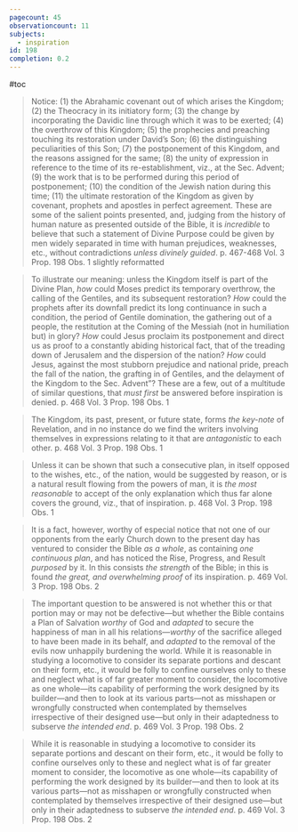 ```yaml
---
pagecount: 45
observationcount: 11
subjects:
  - inspiration
id: 198
completion: 0.2
---
```

#toc

>Notice: 
>(1) the Abrahamic covenant out of which arises the Kingdom; 
>(2) the Theocracy in its initiatory form; 
>(3) the change by incorporating the Davidic line through which it was to be exerted; 
>(4) the overthrow of this Kingdom; 
>(5) the prophecies and preaching touching its restoration under David’s Son; 
>(6) the distinguishing peculiarities of this Son; 
>(7) the postponement of this Kingdom, and the reasons assigned for the same; 
>(8) the unity of expression in reference to the time of its re-establishment, viz., at the Sec. Advent; 
>(9) the work that is to be performed during this period of postponement; 
>(10) the condition of the Jewish nation during this time; 
>(11) the ultimate restoration of the Kingdom as given by covenant, prophets and apostles in perfect agreement. 
>These are some of the salient points presented, and, judging from the history of human nature as presented outside of the Bible, it is *incredible* to believe that such a statement of Divine Purpose could be given by men widely separated in time with human prejudices, weaknesses, etc., without contradictions *unless divinely guided*.
>p. 467-468 Vol. 3 Prop. 198 Obs. 1 slightly reformatted

>To illustrate our meaning: unless the Kingdom itself is part of the Divine Plan, *how* could Moses predict its temporary overthrow, the calling of the Gentiles, and its subsequent restoration? *How* could the prophets after its downfall predict its long continuance in such a condition, the period of Gentile domination, the gathering out of a people, the restitution at the Coming of the Messiah (not in humiliation but) in glory? *How* could Jesus proclaim its postponement and direct us as proof to a constantly abiding historical fact, that of the treading down of Jerusalem and the dispersion of the nation? *How* could Jesus, against the most stubborn prejudice and national pride, preach the fall of the nation, the grafting in of Gentiles, and the delayment of the Kingdom to the Sec. Advent”? These are a few, out of a multitude of similar questions, that *must first* be answered before inspiration is denied.
>p. 468 Vol. 3 Prop. 198 Obs. 1

>The Kingdom, its past, present, or future state, forms *the key-note* of Revelation, and in no instance do we find the writers involving themselves in expressions relating to it that are *antagonistic* to each other.
>p. 468 Vol. 3 Prop. 198 Obs. 1

>Unless it can be shown that such a consecutive plan, in itself opposed to the wishes, etc., of the nation, would be suggested by reason, or is a natural result flowing from the powers of man, it is *the most reasonable* to accept of the only explanation which thus far alone covers the ground, viz., that of inspiration.
>p. 468 Vol. 3 Prop. 198 Obs. 1

>It is a fact, however, worthy of especial notice that not one of our opponents from the early Church down to the present day has ventured to consider the Bible *as a whole*, as containing *one continuous plan*, and has noticed the Rise, Progress, and Result *purposed* by it. In this consists *the strength* of the Bible; in this is found *the great, and overwhelming proof* of its inspiration.
>p. 469 Vol. 3 Prop. 198 Obs. 2

>The important question to be answered is not whether this or that portion may or may not be defective—but whether the Bible contains a Plan of Salvation *worthy* of God and *adapted* to secure the happiness of man in all his relations—*worthy* of the sacrifice alleged to have been made in its behalf, and *adapted* to the removal of the evils now unhappily burdening the world. While it is reasonable in studying a locomotive to consider its separate portions and descant on their form, etc., it would be folly to confine ourselves only to these and neglect what is of far greater moment to consider, the locomotive as one whole—its capability of performing the work designed by its builder—and then to look at its various parts—not as misshapen or wrongfully constructed when contemplated by themselves irrespective of their designed use—but only in their adaptedness to subserve *the intended end*.
>p. 469 Vol. 3 Prop. 198 Obs. 2

>While it is reasonable in studying a locomotive to consider its separate portions and descant on their form, etc., it would be folly to confine ourselves only to these and neglect what is of far greater moment to consider, the locomotive as one whole—its capability of performing the work designed by its builder—and then to look at its various parts—not as misshapen or wrongfully constructed when contemplated by themselves irrespective of their designed use—but only in their adaptedness to subserve *the intended end*.
>p. 469 Vol. 3 Prop. 198 Obs. 2









